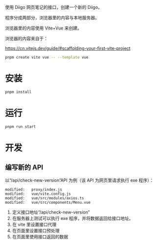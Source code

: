 使用 Diigo 网页笔记的接口，创建一个新的 Diigo。

程序分成两部分，浏览器里的内容与本地服务器。

浏览器里的内容使用 Vite+Vue 来创建。

浏览器的内容来自于：

https://cn.vitejs.dev/guide/#scaffolding-your-first-vite-project

```sh
pnpm create vite vue -- --template vue
```

# 安装

```sh
pnpm install
```

# 运行

```sh
pnpm run start
```

# 开发

## 编写新的 API

以“/api/check-new-version”API 为例（该 API 为网页里请求执行 exe 程序）：

```
modified:   proxy/index.js
modified:   vue/vite.config.js
modified:   vue/src/modules/axios.ts
modified:   vue/src/components/Menu.vue
```

1. 定义接口地址“/api/check-new-version”
2. 在服务器上测试可以执行 exe 程序，并将数据返回给接口地址。
3. 在 vite 里设置接口代理
4. 在页面里设置接口预处理
5. 在页面里使用接口返回的数据
